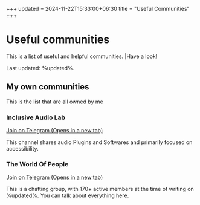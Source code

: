 +++
updated = 2024-11-22T15:33:00+06:30
title = "Useful Communities"
+++
# Useful communities
This is a list of useful and helpful communities. |Have a look!

Last updated: %updated%.

## My own communities
This is the list that are all owned by me

### Inclusive Audio Lab
<a href="https://t.me/inaudiolab" target="_blank">Join on Telegram (Opens in a new tab)</a>

This channel shares audio Plugins and Softwares and primarily focused on accessibility.

### The World Of People
<a href="https://t.me/pworldmbh" target="_blank">Join on Telegram (Opens in a new tab)</a>

This is a chatting group, with 170+ active members at the time of writing on %updated%. You can talk about everything here.